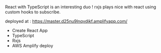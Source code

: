 React with TypeScript is an interesting duo !
rxjs plays nice with react using custom hooks to subscribe. 

deployed at  : https://master.d25nu9lnqvdjkf.amplifyapp.com/

* Create React App
* TypeScript
* Rxjs
* AWS Amplify deploy
